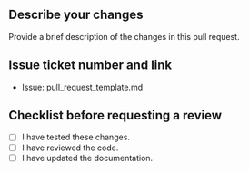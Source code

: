 ## Describe your changes
Provide a brief description of the changes in this pull request.

## Issue ticket number and link
- Issue: pull_request_template.md

## Checklist before requesting a review
- [ ] I have tested these changes.
- [ ] I have reviewed the code.
- [ ] I have updated the documentation.
